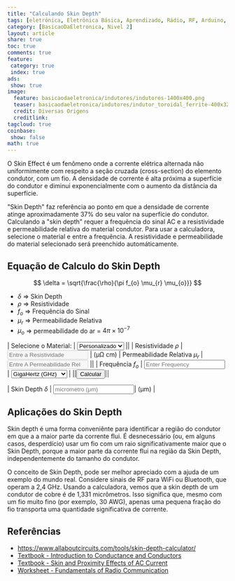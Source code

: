 ```yaml
---
title: "Calculando Skin Depth"
tags: [eletrônica, Eletrônica Básica, Aprendizado, Rádio, RF, Arduino, Sensor, Capacitivo, Indutor, Choque, Reator,  Oscilador, Passa Banda, Filtro, Passa Baixa, Tanque, Filtro Passa Alta, Conversor Analógico Digital, ADC, ACD, Skin, Depth]
category: [BasicaoDaEletronica, Nivel 2]
layout: article
share: true
toc: true
comments: true
feature:
 category: true
 index: true
ads: 
 show: true
image:
  feature: basicaodaeletronica/indutores/indutores-1400x400.png
  teaser: basicaodaeletronica/indutores/indutor_toroidal_ferrite-400x321.jpg
  credit: Diversas Origens
  creditlink: 
tagcloud: true
coinbase:
 show: false
math: true
---
```


O Skin Effect é um fenômeno onde a corrente elétrica alternada não uniformimente com respeito a seção cruzada (cross-section) do elemento condutor, com um fio. A densidade de corrente é alta próxima a superfície do condutor e diminui exponencialmente com o aumento da  distância da superfície.

<!--more-->

"Skin Depth" faz referência ao ponto em que a densidade de corrente atinge aproximadamente 37% do seu valor na superfície do condutor. Calculando a "skin depth" requer a frequência do sinal AC e a resistividade e permeabilidade relativa do material condutor. Para usar a calculadora, selecione o material e entre a frequência. A resistividade e permeabilidade do material selecionado será preenchido automáticamente.

## Equação de Calculo do Skin Depth

$$
\delta = \sqrt{\frac{\rho}{\pi f_{o} \mu_{r} \mu_{o}}}
$$

* $\delta$ => Skin Depth
* $\rho$ => Resistividade
* $f_{o}$ => Frequência do Sinal
* $\mu_{r}$ => Permeabilidade Relativa
* $\mu_{o}$ => permeabilidade do ar = $4π \times 10^{-7}$

| Selecione o Material: | <select class="form-control" id="mat"><option value="1">Personalizado</option><option value="2">Cobre</option><option value="3">Alumínio</option><option value="4">Ouro</option><option value="5">Prata</option><option value="6">Nickel</option></select> ||
| Resistividade $\rho$ | <input type="number" class="form-control" id="res" placeholder="Entre a Resistividade" disabled="disabled"> | (μΩ cm)
| Permeabilidade Relativa $\mu_{r}$ | <input type="number" class="form-control" id="rp" placeholder="Entre A Permeabilidade Relativa" disabled="disabled"> ||
| Frequência $f_{o}$ | <input type="number" class="form-control" id="fr" placeholder="Enter Frequency"> | <select class="form-control" id="fr-unit"><option value="1">GigaHertz (GHz)</option><option value="2">MegaHertz (MHz)</option></select> |
||<input type="button" id="calculate" class="btn btn-theme" value="Calcular">||

| Skin Depth $\delta$ | <input type="text" id="answer" class="form-control" placeholder="micrometro (μm)">| (μm) |

<script type="text/javascript">
var _0xdbfa=["\x75\x73\x65\x20\x73\x74\x72\x69\x63\x74","\x68\x61\x73\x2D\x73\x75\x63\x63\x65\x73\x73","\x72\x65\x6D\x6F\x76\x65\x43\x6C\x61\x73\x73","\x64\x69\x76","\x63\x6C\x6F\x73\x65\x73\x74","\x68\x61\x73\x2D\x77\x61\x72\x6E\x69\x6E\x67","\x61\x64\x64\x43\x6C\x61\x73\x73","","\x76\x61\x6C","\x65\x61\x63\x68","\x23\x61\x6E\x73\x77\x65\x72\x2D\x66\x69\x65\x6C\x64\x73\x20\x3A\x69\x6E\x70\x75\x74","\x23\x63\x61\x6C\x63\x75\x6C\x61\x74\x65","\x68\x61\x73\x2D\x65\x72\x72\x6F\x72","\x64\x69\x73\x61\x62\x6C\x65\x64","\x61\x74\x74\x72","\x69\x73\x4E\x75\x6D\x65\x72\x69\x63","\x23\x74\x6F\x6F\x6C\x2D\x66\x6F\x72\x6D\x20\x3A\x69\x6E\x70\x75\x74","\x6B\x65\x79\x75\x70","\x63\x6C\x69\x63\x6B","\x70\x72\x65\x76\x65\x6E\x74\x44\x65\x66\x61\x75\x6C\x74","\x23\x72\x65\x73","\x23\x72\x70","\x23\x66\x72","\x31","\x23\x66\x72\x2D\x75\x6E\x69\x74","\x50\x49","\x70\x6F\x77","\x73\x71\x72\x74","\x74\x6F\x50\x72\x65\x63\x69\x73\x69\x6F\x6E","\x23\x61\x6E\x73\x77\x65\x72","\x6F\x6E","\x63\x68\x61\x6E\x67\x65","\x32","\x31\x2E\x36\x37\x38","\x30\x2E\x39\x39\x39\x39\x39\x31","\x33","\x32\x2E\x36\x35\x34\x38","\x31\x2E\x30\x30\x30\x30\x32","\x34","\x32\x2E\x32\x34","\x35","\x31\x2E\x35\x38\x36","\x30\x2E\x39\x39\x39\x38","\x36","\x36\x2E\x38\x34","\x36\x30\x30","\x23\x6D\x61\x74"];!function(_0xccc6x1){_0xdbfa[0];function _0xccc6x2(){_0xccc6x1(_0xdbfa[10])[_0xdbfa[9]](function(){_0xccc6x1(this)[_0xdbfa[4]](_0xdbfa[3])[_0xdbfa[2]](_0xdbfa[1]),_0xccc6x1(this)[_0xdbfa[4]](_0xdbfa[3])[_0xdbfa[6]](_0xdbfa[5]),_0xccc6x1(this)[_0xdbfa[8]](_0xdbfa[7])})}function _0xccc6x3(){_0xccc6x1(_0xdbfa[10])[_0xdbfa[9]](function(){_0xccc6x1(this)[_0xdbfa[4]](_0xdbfa[3])[_0xdbfa[2]](_0xdbfa[5]),_0xccc6x1(this)[_0xdbfa[4]](_0xdbfa[3])[_0xdbfa[6]](_0xdbfa[1])})}var _0xccc6x4,_0xccc6x5=_0xccc6x1(_0xdbfa[11]);_0xccc6x1(_0xdbfa[16])[_0xdbfa[17]](function(){_0xccc6x1(this)[_0xdbfa[4]](_0xdbfa[3])[_0xdbfa[2]](_0xdbfa[12]),_0xccc6x2(),_0xccc6x5[_0xdbfa[14]](_0xdbfa[13],!1),_0xccc6x1[_0xdbfa[15]](_0xccc6x1(this)[_0xdbfa[8]]())=== !1?(_0xccc6x1(this)[_0xdbfa[4]](_0xdbfa[3])[_0xdbfa[6]](_0xdbfa[12]),_0xccc6x5[_0xdbfa[14]](_0xdbfa[13],!1)):_0xccc6x1(this)[_0xdbfa[4]](_0xdbfa[3])[_0xdbfa[2]](_0xdbfa[12]),_0xccc6x4= 0,_0xccc6x1(_0xdbfa[16])[_0xdbfa[9]](function(){_0xdbfa[7]!= _0xccc6x1(this)[_0xdbfa[8]]()&& _0xccc6x1[_0xdbfa[15]](_0xccc6x1(this)[_0xdbfa[8]]())!== !1|| _0xccc6x4++}),_0xccc6x4> 0&& _0xccc6x5[_0xdbfa[14]](_0xdbfa[13],!0)}),_0xccc6x5[_0xdbfa[30]](_0xdbfa[18],function(_0xccc6x2){_0xccc6x2[_0xdbfa[19]]();var _0xccc6x4,_0xccc6x5,_0xccc6x6,_0xccc6x7,_0xccc6x8;_0xccc6x5= parseFloat(_0xccc6x1(_0xdbfa[20])[_0xdbfa[8]]()),_0xccc6x6= parseFloat(_0xccc6x1(_0xdbfa[21])[_0xdbfa[8]]()),_0xccc6x7= parseFloat(_0xccc6x1(_0xdbfa[22])[_0xdbfa[8]]()),_0xdbfa[23]== _0xccc6x1(_0xdbfa[24])[_0xdbfa[8]]()&& (_0xccc6x7*= 1e3),_0xccc6x8= 4* Math[_0xdbfa[25]]/ 1e7,_0xccc6x7*= Math[_0xdbfa[26]](10,6),_0xccc6x5*= Math[_0xdbfa[26]](10,-6),_0xccc6x4= Math[_0xdbfa[27]](_0xccc6x5/ (Math[_0xdbfa[25]]* _0xccc6x7* _0xccc6x6* _0xccc6x8)),_0xccc6x4*= Math[_0xdbfa[26]](10,5),_0xccc6x1(_0xdbfa[29])[_0xdbfa[8]](parseFloat(_0xccc6x4)[_0xdbfa[28]](4)),_0xccc6x3()}),_0xccc6x1(_0xdbfa[46])[_0xdbfa[30]](_0xdbfa[31],function(){_0xccc6x2();var _0xccc6x3=_0xccc6x1(this)[_0xdbfa[8]](),_0xccc6x4=_0xccc6x1(_0xdbfa[20]),_0xccc6x5=_0xccc6x1(_0xdbfa[21]);_0xccc6x4[_0xdbfa[14]](_0xdbfa[13],!0),_0xccc6x5[_0xdbfa[14]](_0xdbfa[13],!0),_0xdbfa[32]== _0xccc6x3?(_0xccc6x4[_0xdbfa[8]](_0xdbfa[33]),_0xccc6x5[_0xdbfa[8]](_0xdbfa[34])):_0xdbfa[35]== _0xccc6x3?(_0xccc6x4[_0xdbfa[8]](_0xdbfa[36]),_0xccc6x5[_0xdbfa[8]](_0xdbfa[37])):_0xdbfa[38]== _0xccc6x3?(_0xccc6x4[_0xdbfa[8]](_0xdbfa[39]),_0xccc6x5[_0xdbfa[8]](_0xdbfa[23])):_0xdbfa[40]== _0xccc6x3?(_0xccc6x4[_0xdbfa[8]](_0xdbfa[41]),_0xccc6x5[_0xdbfa[8]](_0xdbfa[42])):_0xdbfa[43]== _0xccc6x3?(_0xccc6x4[_0xdbfa[8]](_0xdbfa[44]),_0xccc6x5[_0xdbfa[8]](_0xdbfa[45])):(_0xccc6x4[_0xdbfa[8]](_0xdbfa[7]),_0xccc6x5[_0xdbfa[8]](_0xdbfa[7]),_0xccc6x4[_0xdbfa[14]](_0xdbfa[13],!1),_0xccc6x5[_0xdbfa[14]](_0xdbfa[13],!1))}),_0xccc6x1(_0xdbfa[24])[_0xdbfa[30]](_0xdbfa[31],function(){_0xccc6x2()})}(jQuery)
</script>

## Aplicações do Skin Depth

Skin depth é uma forma conveniênte para identificar a região do condutor em que a a maior parte da corrente flui. É desnecessário (ou, em alguns casos, desperdício) usar um fio com um raio significativamente maior que o Skin Depth, porque a maior parte da corrente flui na região da Skin Depth, independentemente do tamanho do condutor.

O conceito de Skin Depth, pode ser melhor apreciado com a ajuda de um exemplo do mundo real. Considere sinais de RF para WiFi ou Bluetooth, que operam a 2,4 GHz. Usando a calculadora, vemos que a skin depth de um condutor de cobre é de 1,331 micrômetros. Isso significa que, mesmo com um fio muito fino (por exemplo, 30 AWG), apenas uma pequena fração do fio transporta uma quantidade significativa de corrente.

## Referências

* https://www.allaboutcircuits.com/tools/skin-depth-calculator/ 
* [Textbook - Introduction to Conductance and Conductors](https://www.allaboutcircuits.com/textbook/direct-current/chpt-12/introduction-conductance-and-conductors/)
* [Textbook - Skin and Proximity Effects of AC Current](https://www.allaboutcircuits.com/technical-articles/skin-and-proximity-effects-of-ac-current/)
* [Worksheet - Fundamentals of Radio Communication](https://www.allaboutcircuits.com/worksheets/fundamentals-of-radio-communication/)
